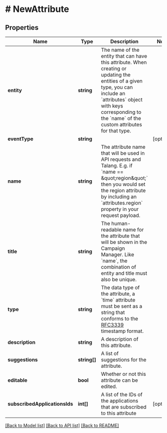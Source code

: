 # # NewAttribute

## Properties

Name | Type | Description | Notes
------------ | ------------- | ------------- | -------------
**entity** | **string** | The name of the entity that can have this attribute. When creating or updating the entities of a given type, you can include an &#x60;attributes&#x60; object with keys corresponding to the &#x60;name&#x60; of the custom attributes for that type. | 
**eventType** | **string** |  | [optional] 
**name** | **string** | The attribute name that will be used in API requests and Talang. E.g. if &#x60;name &#x3D;&#x3D; \&quot;region\&quot;&#x60; then you would set the region attribute by including an &#x60;attributes.region&#x60; property in your request payload. | 
**title** | **string** | The human-readable name for the attribute that will be shown in the Campaign Manager. Like &#x60;name&#x60;, the combination of entity and title must also be unique. | 
**type** | **string** | The data type of the attribute, a &#x60;time&#x60; attribute must be sent as a string that conforms to the [RFC3339](https://www.ietf.org/rfc/rfc3339.txt) timestamp format. | 
**description** | **string** | A description of this attribute. | 
**suggestions** | **string[]** | A list of suggestions for the attribute. | 
**editable** | **bool** | Whether or not this attribute can be edited. | 
**subscribedApplicationsIds** | **int[]** | A list of the IDs of the applications that are subscribed to this attribute | [optional] 

[[Back to Model list]](../../README.md#documentation-for-models) [[Back to API list]](../../README.md#documentation-for-api-endpoints) [[Back to README]](../../README.md)


